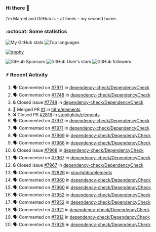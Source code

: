 ### Hi there 👋

I'm Marcel and GitHub is - at times - my second home.

<!--
**marcelstoer/marcelstoer** is a ✨ _special_ ✨ repository because its `README.md` (this file) appears on your GitHub profile.

Here are some ideas to get you started:

- 🔭 I’m currently working on ...
- 🌱 I’m currently learning ...
- 👯 I’m looking to collaborate on ...
- 🤔 I’m looking for help with ...
- 💬 Ask me about ...
- 📫 How to reach me: ...
- 😄 Pronouns: ...
- ⚡ Fun fact: ...
-->

### :octocat: Some statistics

<!-- https://github.com/anuraghazra/github-readme-stats -->

![My GitHub stats](https://github-readme-stats.vercel.app/api?username=marcelstoer&count_private=true&show_icons=true&hide_title=true)
![Top languages](https://github-readme-stats.vercel.app/api/top-langs/?username=marcelstoer&layout=compact&count_private=true&show_icons=true&hide_title=true&langs_count=10)

[![trophy](https://github-profile-trophy.vercel.app/?username=marcelstoer)](https://github.com/marcelstoer)

![GitHub Sponsors](https://img.shields.io/github/sponsors/marcelstoer?style=social)
![GitHub User's stars](https://img.shields.io/github/stars/marcelstoer?style=social)
![GitHub followers](https://img.shields.io/github/followers/marcelstoer?style=social)

### :zap: Recent Activity

<!--START_SECTION:activity-->
1. 🗣 Commented on [#7971](https://github.com/dependency-check/DependencyCheck/issues/7971#issuecomment-3348803004) in [dependency-check/DependencyCheck](https://github.com/dependency-check/DependencyCheck)
2. 🗣 Commented on [#7748](https://github.com/dependency-check/DependencyCheck/issues/7748#issuecomment-3342028915) in [dependency-check/DependencyCheck](https://github.com/dependency-check/DependencyCheck)
3. 🔒 Closed issue [#7748](https://github.com/dependency-check/DependencyCheck/issues/7748) in [dependency-check/DependencyCheck](https://github.com/dependency-check/DependencyCheck)
4. 🎉 Merged PR [#1](https://github.com/ti8m/elements/pull/1) in [ti8m/elements](https://github.com/ti8m/elements)
5. ❌ Closed PR [#2818](https://github.com/stoplightio/elements/pull/2818) in [stoplightio/elements](https://github.com/stoplightio/elements)
6. 🗣 Commented on [#7971](https://github.com/dependency-check/DependencyCheck/issues/7971#issuecomment-3332193225) in [dependency-check/DependencyCheck](https://github.com/dependency-check/DependencyCheck)
7. 🗣 Commented on [#7971](https://github.com/dependency-check/DependencyCheck/issues/7971#issuecomment-3330315627) in [dependency-check/DependencyCheck](https://github.com/dependency-check/DependencyCheck)
8. 🗣 Commented on [#7969](https://github.com/dependency-check/DependencyCheck/issues/7969#issuecomment-3330269551) in [dependency-check/DependencyCheck](https://github.com/dependency-check/DependencyCheck)
9. 🗣 Commented on [#7968](https://github.com/dependency-check/DependencyCheck/issues/7968#issuecomment-3330253144) in [dependency-check/DependencyCheck](https://github.com/dependency-check/DependencyCheck)
10. 🔒 Closed issue [#7968](https://github.com/dependency-check/DependencyCheck/issues/7968) in [dependency-check/DependencyCheck](https://github.com/dependency-check/DependencyCheck)
11. 🗣 Commented on [#7967](https://github.com/dependency-check/DependencyCheck/issues/7967#issuecomment-3328607788) in [dependency-check/DependencyCheck](https://github.com/dependency-check/DependencyCheck)
12. 🔒 Closed issue [#7967](https://github.com/dependency-check/DependencyCheck/issues/7967) in [dependency-check/DependencyCheck](https://github.com/dependency-check/DependencyCheck)
13. 🗣 Commented on [#2826](https://github.com/stoplightio/elements/pull/2826#issuecomment-3324565644) in [stoplightio/elements](https://github.com/stoplightio/elements)
14. 🗣 Commented on [#7960](https://github.com/dependency-check/DependencyCheck/issues/7960#issuecomment-3324184784) in [dependency-check/DependencyCheck](https://github.com/dependency-check/DependencyCheck)
15. 🗣 Commented on [#7960](https://github.com/dependency-check/DependencyCheck/issues/7960#issuecomment-3324119877) in [dependency-check/DependencyCheck](https://github.com/dependency-check/DependencyCheck)
16. 🗣 Commented on [#7952](https://github.com/dependency-check/DependencyCheck/pull/7952#issuecomment-3323925439) in [dependency-check/DependencyCheck](https://github.com/dependency-check/DependencyCheck)
17. 🗣 Commented on [#7952](https://github.com/dependency-check/DependencyCheck/pull/7952#issuecomment-3323807537) in [dependency-check/DependencyCheck](https://github.com/dependency-check/DependencyCheck)
18. 🗣 Commented on [#7921](https://github.com/dependency-check/DependencyCheck/issues/7921#issuecomment-3315872942) in [dependency-check/DependencyCheck](https://github.com/dependency-check/DependencyCheck)
19. 🗣 Commented on [#7912](https://github.com/dependency-check/DependencyCheck/issues/7912#issuecomment-3315857335) in [dependency-check/DependencyCheck](https://github.com/dependency-check/DependencyCheck)
20. 🗣 Commented on [#7929](https://github.com/dependency-check/DependencyCheck/issues/7929#issuecomment-3315847986) in [dependency-check/DependencyCheck](https://github.com/dependency-check/DependencyCheck)
<!--END_SECTION:activity-->

